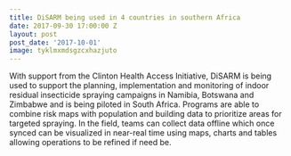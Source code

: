```yaml
---
title: DiSARM being used in 4 countries in southern Africa
date: 2017-09-30 17:00:00 Z
layout: post
post_date: '2017-10-01'
image: tyklmxmdsgzcxhazjuto
---
```


With support from the Clinton Health Access Initiative, DiSARM is being used to support the planning, implementation and monitoring of indoor residual insecticide spraying campaigns in Namibia, Botswana and Zimbabwe and is being piloted in South Africa. Programs are able to combine risk maps with population and building data to prioritize areas for targeted spraying. In the field, teams can collect data offline which once synced can be visualized in near-real time using maps, charts and tables allowing operations to be refined if need be.
